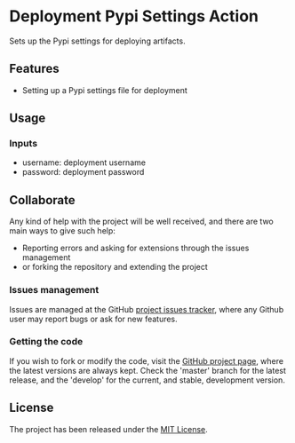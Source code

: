 # Deployment Pypi Settings Action

Sets up the Pypi settings for deploying artifacts.

## Features

- Setting up a Pypi settings file for deployment

## Usage

### Inputs

- username: deployment username
- password: deployment password

## Collaborate

Any kind of help with the project will be well received, and there are two main ways to give such help:

- Reporting errors and asking for extensions through the issues management
- or forking the repository and extending the project

### Issues management

Issues are managed at the GitHub [project issues tracker][issues], where any Github user may report bugs or ask for new features.

### Getting the code

If you wish to fork or modify the code, visit the [GitHub project page][scm], where the latest versions are always kept. Check the 'master' branch for the latest release, and the 'develop' for the current, and stable, development version.

## License
The project has been released under the [MIT License][license].

[issues]: https://github.com/Bernardo-MG/deployment-pypi-settings-action/issues
[license]: https://www.opensource.org/licenses/mit-license.php
[scm]: https://github.com/Bernardo-MG/deployment-pypi-settings-action
